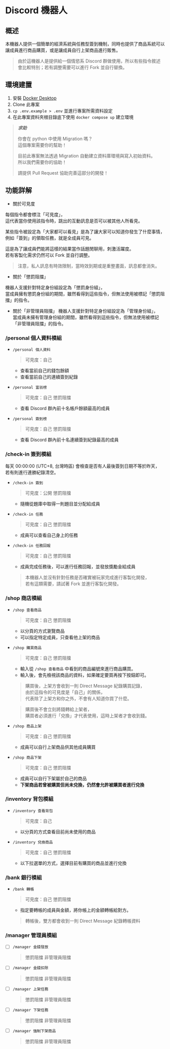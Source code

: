 # Discord 機器人

## 概述

本機器人提供一個簡單的經濟系統與任務型簽到機制，同時也提供了商品系統可以讓成員進行商品購買，或是讓成員自行上架商品進行販售。

> 由於這機器人是提供給一個情慾系 Discord 群做使用，所以有些指令敘述會比較特別；若有調整需要可以進行 Fork 並自行替換。

## 環境建置

1. 安裝 [Docker Desktop](https://www.docker.com/products/docker-desktop/)
2. Clone 此專案
3. `cp .env.example > .env` 並進行專案所需資料設定
4. 在此專案資料夾根目錄底下使用 `docker compose up` 建立環境

> ***求助***
>
> 你會在 python 中使用 Migration 嗎？  
> 這個專案需要你的幫助！
>
> 目前此專案無法透過 Migration 自動建立資料庫環境與寫入初始資料。  
> 所以我們需要你的協助！
>
> 請提供 Pull Request 協助完善這部分的開發！

## 功能詳解

- 關於可見度

每個指令都會標注「可見度」，  
這代表當你使用該指令時，跳出的互動訊息是否可以被其他人所看見。

某些指令被設定為「大家都可以看見」是為了讓大家可以知道你發生了什麼事情，  
例如「簽到」的領取任務，就是全成員可見。  

這是為了讓成員們能將這樣的結果當作話題閒聊用，刺激活躍度。  
若有客製化需求仍然可以 Fork 並自行調整。

> 注意，私人訊息有時效限制，當時效到期或是重整畫面，訊息都會消失。

- 關於「懲罰阻擋」

機器人支援針對特定身份組設定為「懲罰身份組」，  
當成員擁有懲罰身份組的期間，雖然看得到這些指令，但無法使用被標記「懲罰阻擋」的指令。

- 關於「非管理員阻擋」
機器人支援針對特定身份組設定為「管理身份組」，  
當成員未擁有管理身份組的期間，雖然看得到這些指令，但無法使用被標記「非管理員阻擋」的指令。

### /personal 個人資料模組

- `/personal 個人資料`
    > 可見度：自己

    - 查看當前自己的錢包餘額
    - 查看當前自己的連續簽到紀錄
- `/personal 富翁榜`
    > 可見度：自己
    > 懲罰阻擋

    - 查看 Discord 群內前十名帳戶餘額最高的成員
- `/personal 簽到榜`
    > 可見度：自己
    > 懲罰阻擋

    - 查看 Discord 群內前十名連續簽到紀錄最高的成員

### /check-in 簽到模組

每天 00:00:00 (UTC+8, 台灣時區) 會檢查是否有人最後簽到日期不等於昨天，  
若有則進行連勝紀錄清空。

- `/check-in 簽到`
    > 可見度：公開
    > 懲罰阻擋

    - 隨機從題庫中取得一則題目並分配給成員
- `/check-in 任務`
    > 可見度：自己
    > 懲罰阻擋

    - 成員可以查看自己身上的任務

- `/check-in 任務回報`
    > 可見度：自己
    > 懲罰阻擋

    - 成員完成任務後，可以進行任務回報，並發放獎勵金給成員

    > 本機器人並沒有針對任務是否確實被玩家完成進行客製化開發，  
    > 若有這類需要，請試著 Fork 並進行客製化開發。

### /shop 商店模組

- `/shop 查看商品`
    > 可見度：自己
    > 懲罰阻擋

    - 以分頁的方式瀏覽商品
    - 可以指定特定成員，只查看他上架的商品

- `/shop 購買商品`
    > 可見度：自己
    > 懲罰阻擋

    - 輸入從 `/shop 查看商品` 中看到的商品編號來進行商品購買。
    - 輸入後，會先檢視該商品的資料，如果確定要買再按下按鈕即可。
    
    > 購買後，上架方會收到一則 Direct Message 紀錄購買記錄，  
    > 由於這指令的可見度是「自己」的關係，  
    > 代表除了上架方和你之外，不會有人知道你買了什麼。

    > 購買後不會立刻將錢轉給上架者，  
    > 購買者必須進行「兌換」才代表使用，這時上架者才會收到錢。  

- `/shop 商品上架`
    > 可見度：自己
    > 懲罰阻擋

    - 成員可以自行上架商品供其他成員購買

- `/shop 商品下架`
    > 可見度：自己
    > 懲罰阻擋
    
    - 成員可以自行下架屬於自己的商品
    - **下架商品若曾被購買但尚未兌換，仍然會允許被購買者進行兌換**


### /inventory 背包模組

- `/inventory 查看背包`
    > 可見度：自己

    - 以分頁的方式查看目前尚未使用的商品

- `/inventory 兌換商品`
    > 可見度：自己
    > 懲罰阻擋

    - 以下拉選單的方式，選擇目前有購買的商品並進行兌換

### /bank 銀行模組

- `/bank 轉帳`
    > 可見度：自己
    > 懲罰阻擋

    - 指定要轉帳的成員與金額，將你帳上的金額轉帳給對方。

    > 轉帳後，雙方都會收到一則 Direct Message 紀錄轉帳資料


### /manager 管理員模組

- [ ] `/manager 金錢發放`
    > 懲罰阻擋
    > 非管理員阻擋

- [ ] `/manager 金錢扣除`
    > 懲罰阻擋
    > 非管理員阻擋

- [ ] `/manager 上架任務`
    > 懲罰阻擋
    > 非管理員阻擋

- [ ] `/manager 下架任務`
    > 懲罰阻擋
    > 非管理員阻擋

- [ ] `/manager 強制下架商品`
    > 懲罰阻擋
    > 非管理員阻擋